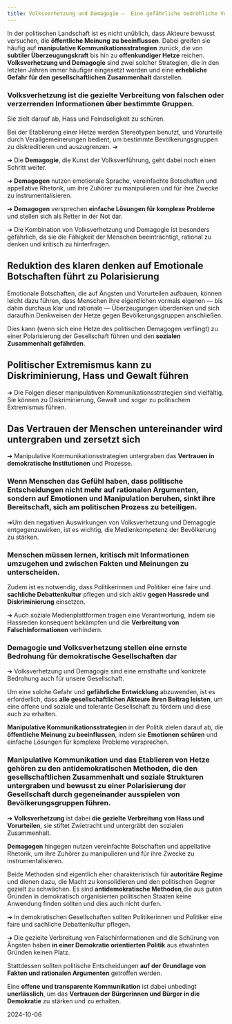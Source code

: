```yaml
---  
title: Volksverhetzung und Demagogie —  Eine gefährliche bedrohliche Verbindung
---
```

In der politischen Landschaft ist es nicht unüblich, dass Akteure bewusst versuchen, die **öffentliche Meinung zu beeinflussen**. Dabei greifen sie häufig auf **manipulative Kommunikationsstrategien** zurück, die von **subtiler Überzeugungskraft** bis hin zu **offenkundiger Hetze** reichen. **Volksverhetzung und Demagogie** sind zwei solcher Strategien, die in den letzten Jahren immer häufiger eingesetzt werden und eine **erhebliche Gefahr für den gesellschaftlichen Zusammenhalt** darstellen.

### Volksverhetzung ist die gezielte Verbreitung von falschen oder verzerrenden Informationen über bestimmte Gruppen. 

Sie zielt darauf ab, Hass und Feindseligkeit zu schüren.

Bei der Etablierung einer Hetze werden Stereotypen benutzt, und Vorurteile durch Verallgemeinerungen bedient, um bestimmte Bevölkerungsgruppen zu diskreditieren und auszugrenzen. ➔

➔ Die **Demagogie**, die Kunst der Volksverführung, geht dabei  noch einen Schritt weiter. 

➔ **Demagogen** nutzen emotionale Sprache, vereinfachte Botschaften und appellative Rhetorik, um ihre Zuhörer zu manipulieren und für ihre Zwecke zu instrumentalisieren. 

➔ **Demagogen** versprechen **einfache Lösungen für komplexe Probleme** und stellen sich als Retter in der Not dar.

➔ Die Kombination von Volksverhetzung und Demagogie ist besonders gefährlich, da sie die Fähigkeit der Menschen beeinträchtigt, rational zu denken und kritisch zu hinterfragen. 

## Reduktion des klaren denken auf Emotionale Botschaften führt zu Polarisierung 

Emotionale Botschaften, die auf Ängsten und Vorurteilen aufbauen, können leicht dazu führen, dass Menschen ihre eigentlichen vormals  eigenen — bis dahin durchaus klar und rationale  —  Überzeugungen überdenken und sich daraufhin Denkweisen der Hetze gegen Bevölkerungsgruppen anschließen. 

Dies kann (wenn sich eine Hetze des politischen Demagogen verfängt) zu einer Polarisierung der Gesellschaft führen und den **sozialen Zusammenhalt gefährden**.

## Politischer Extremismus kann zu Diskriminierung, Hass und Gewalt führen

➔ Die Folgen dieser manipulativen Kommunikationsstrategien sind vielfältig. Sie können zu Diskriminierung, Gewalt und sogar zu politischem Extremismus führen. 

## Das Vertrauen der Menschen untereinander wird untergraben und zersetzt sich

➔ Manipulative Kommunikationsstrategien  untergraben das **Vertrauen in demokratische Institutionen** und Prozesse. 

### Wenn Menschen das Gefühl haben, dass politische Entscheidungen nicht mehr auf rationalen Argumenten, sondern auf Emotionen und Manipulation beruhen, sinkt ihre Bereitschaft, sich am politischen Prozess zu beteiligen.

➔Um den negativen Auswirkungen von Volksverhetzung und Demagogie entgegenzuwirken, ist es wichtig, die Medienkompetenz der Bevölkerung zu stärken. 

### Menschen müssen lernen, kritisch mit Informationen umzugehen und zwischen Fakten und Meinungen zu unterscheiden. 

Zudem ist es notwendig, dass Politikerinnen und Politiker eine faire und **sachliche Debattenkultur** pflegen und sich aktiv **gegen Hassrede und Diskriminierung** einsetzen. 

➔ Auch soziale Medienplattformen tragen eine Verantwortung, indem sie Hassreden konsequent bekämpfen und die **Verbreitung von Falschinformationen** verhindern.

### Demagogie und Volksverhetzung stellen eine ernste Bedrohung für demokratische Gesellschaften dar

➔ Volksverhetzung und Demagogie sind eine ernsthafte und konkrete Bedrohung auch für unsere Gesellschaft.  

Um eine solche Gefahr und **gefährliche Entwicklung** abzuwenden, ist es erforderlich, dass **alle gesellschaftlichen Akteure ihren Beitrag leisten**, um eine offene und soziale und tolerante Gesellschaft zu fördern und diese auch zu erhalten.

**Manipulative Kommunikationsstrategien** in der Politik zielen darauf ab, die **öffentliche Meinung zu beeinflussen**, indem sie **Emotionen schüren** und einfache Lösungen für komplexe Probleme versprechen. 

### Manipulative Kommunikation und das Etablieren von Hetze gehören zu den antidemokratischen Methoden, die den gesellschaftlichen Zusammenhalt und soziale Strukturen untergraben und bewusst zu einer Polarisierung der Gesellschaft durch gegeneinander ausspielen von Bevölkerungsgruppen führen.

➔ **Volksverhetzung** ist dabei **die gezielte Verbreitung von Hass und Vorurteilen**, sie stiftet Zwietracht und untergräbt den sozialen Zusammenhalt. 

**Demagogen** hingegen nutzen vereinfachte Botschaften und appellative Rhetorik, um ihre Zuhörer zu manipulieren und für ihre Zwecke zu instrumentalisieren. 

Beide Methoden sind eigentlich eher charakteristisch für **autoritäre Regime** und dienen dazu, die Macht zu konsolidieren und den politischen Gegner gezielt zu schwächen. Es sind **antidemokratische Methoden**,die aus guten Gründen in demokratisch organisierten politischen Staaten keine Anwendung finden sollten und dies auch nicht durfen.

➔ In demokratischen Gesellschaften sollten Politikerinnen und Politiker eine faire und sachliche Debattenkultur pflegen. 

➔ Die gezielte Verbreitung von Falschinformationen und die Schürung von Ängsten haben **in einer Demokratie orientierten Politik** aus etwahnten Gründen keinen Platz. 

Stattdessen sollten politische Entscheidungen **auf der Grundlage von Fakten und rationalen Argumenten** getroffen werden. 

Eine **offene und transparente Kommunikation** ist dabei unbedingt **unerlässlich**, um das **Vertrauen der Bürgerinnen und Bürger in die Demokratie** zu stärken und zu erhalten.

2024-10-06